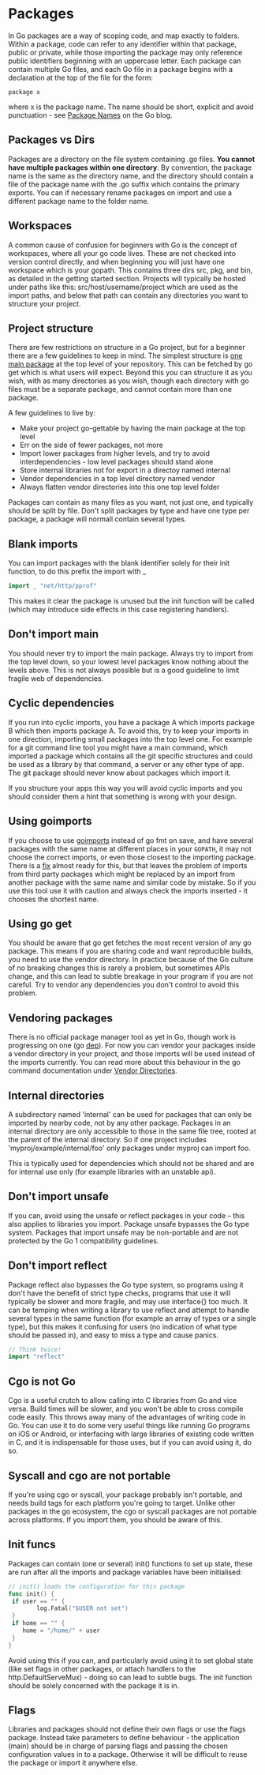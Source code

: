 # Packages

In Go packages are a way of scoping code, and map exactly to folders. Within a package, code can refer to any identifier within that package, public or private, while those importing the package may only reference public identifiers beginning with an uppercase letter. Each package can contain multiple Go files, and each Go file in a package begins with a declaration at the top of the file for the form:

```
package x
```

where x is the package name. The name should be short, explicit and avoid punctuation - see [Package Names](https://blog.golang.org/package-names) on the Go blog.

## Packages vs Dirs

Packages are a directory on the file system containing .go files. **You cannot have multiple packages within one directory**. By convention, the package name is the same as the directory name, and the directory should contain a file of the package name with the .go suffix which contains the primary exports. You can if necessary rename packages on import and use a different package name to the folder name.

## Workspaces

A common cause of confusion for beginners with Go is the concept of workspaces, where all your go code lives. These are not checked into version control directly, and when beginning you will just have one workspace which is your gopath. This contains three dirs src, pkg, and bin, as detailed in the getting started section. Projects will typically be hosted under paths like this: src/host/username/project which are used as the import paths, and below that path can contain any directories you want to structure your project.

## Project structure

There are few restrictions on structure in a Go project, but for a beginner there are a few guidelines to keep in mind. The simplest structure is [one main package](https://golang.org/doc/code.html#Command) at the top level of your repository. This can be fetched by go get which is what users will expect. Beyond this you can structure it as you wish, with as many directories as you wish, though each directory with go files must be a separate package, and cannot contain more than one package.

A few guidelines to live by:

* Make your project go-gettable by having the main package at the top level
* Err on the side of fewer packages, not more
* Import lower packages from higher levels, and try to avoid interdependencies - low level packages should stand alone
* Store internal libraries not for export in a directoy named internal
* Vendor dependencies in a top level directory named vendor
* Always flatten vendor directories into this one top level folder

Packages can contain as many files as you want, not just one, and typically should be split by file. Don't split packages by type and have one type per package, a package will normall contain several types.

## Blank imports

You can import packages with the blank identifier solely for their init function, to do this prefix the import with \_

```go
import _ "net/http/pprof"
```

This makes it clear the package is unused but the init function will be called \(which may introduce side effects in this case registering handlers\).

## Don't import main

You should never try to import the main package. Always try to import from the top level down, so your lowest level packages know nothing about the levels above. This is not always possible but is a good guideline to limit fragile web of dependencies.

## Cyclic dependencies

If you run into cyclic imports, you have a package A which imports package B which then imports package A. To avoid this, try to keep your imports in one direction, importing small packages into the top level one. For example for a git command line tool you might have a main command, which imported a package which contains all the git specific structures and could be used as a library by that command, a server or any other type of app. The git package should never know about packages which import it.

If you structure your apps this way you will avoid cyclic imports and you should consider them a hint that something is wrong with your design.

## Using goimports

If you choose to use [goimports](https://godoc.org/golang.org/x/tools/cmd/goimports) instead of go fmt on save, and have several packages with the same name at different places in your `GOPATH`, it may not choose the correct imports, or even those closest to the importing package. There is a [fix](https://github.com/golang/go/issues/17557) almost ready for this, but that leaves the problem of imports from third party packages which might be replaced by an import from another package with the same name and similar code by mistake. So if you use this tool use it with caution and always check the imports inserted - it chooses the shortest name.

## Using go get

You should be aware that go get fetches the most recent version of any go package. This means if you are sharing code and want reproducible builds, you need to use the vendor directory. In practice because of the Go culture of no breaking changes this is rarely a problem, but sometimes APIs change, and this can lead to subtle breakage in your program if you are not careful. Try to vendor any dependencies you don't control to avoid this problem.

## Vendoring packages

There is no official package manager tool as yet in Go, though work is progressing on one \(go [dep](https://github.com/golang/dep)\). For now you can vendor your packages inside a vendor directory in your project, and those imports will be used instead of the imports currently. You can read more about this behaviour in the go command documentation under [Vendor Directories](https://golang.org/cmd/go/#hdr-Vendor_Directories).

## Internal directories

A subdirectory named 'internal' can be used for packages that can only be imported by nearby code, not by any other package. Packages in an internal directory are only accessible to those in the same file tree, rooted at the parent of the internal directory. So if one project includes 'myproj/example/internal/foo' only packages under myproj can import foo.

This is typically used for dependencies which should not be shared and are for internal use only \(for example libraries with an unstable api\).

## Don't import unsafe

If you can, avoid using the unsafe or reflect packages in your code – this also applies to libraries you import. Package unsafe bypasses the Go type system. Packages that import unsafe may be non-portable and are not protected by the Go 1 compatibility guidelines.

## Don't import reflect

Package reflect also bypasses the Go type system, so programs using it don't have the benefit of strict type checks, programs that use it will typically be slower and more fragile, and may use interface{} too much. It can be temping when writing a library to use reflect and attempt to handle several types in the same function \(for example an array of types or a single type\), but this makes it confusing for users \(no indication of what type should be passed in\), and easy to miss a type and cause panics.

```go
// Think twice!
import "reflect"
```

## Cgo is not Go

Cgo is a useful crutch to allow calling into C libraries from Go and vice versa. Build times will be slower, and you won't be able to cross compile code easily. This throws away many of the advantages of writing code in Go. You can use it to do some very useful things like running Go programs on iOS or Android, or interfacing with large libraries of existing code written in C, and it is indispensable for those uses, but if you can avoid using it, do so.

## Syscall and cgo are not portable

If you're using cgo or syscall, your package probably isn't portable, and needs build tags for each platform you're going to target. Unlike other packages in the go ecosystem, the cgo or syscall packages are not portable across platforms. If you import them, you should be aware of this.

## Init funcs

Packages can contain \(one or several\) init\(\) functions to set up state, these are run after all the imports and package variables have been initialised:

```go
// init() loads the configuration for this package
func init() {
 if user == "" {
        log.Fatal("$USER not set")
 }
 if home == "" {
    home = "/home/" + user
 }
}
```

Avoid using this if you can, and particularly avoid using it to set global state \(like set flags in other packages, or attach handlers to the http.DefaultServeMux\) - doing so can lead to subtle bugs. The init function should be solely concerned with the package it is in.

## Flags

Libraries and packages should not define their own flags or use the flags package. Instead take parameters to define behaviour - the application \(main\) should be in charge of parsing flags and passing the chosen configuration values in to a package. Otherwise it will be difficult to reuse the package or import it anywhere else.

